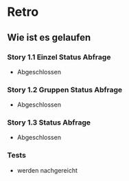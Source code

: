 # Retro
## Wie ist es gelaufen
### Story 1.1 Einzel Status Abfrage
* Abgeschlossen
### Story 1.2 Gruppen Status Abfrage
* Abgeschlossen
### Story 1.3 Status Abfrage
* Abgeschlossen
### Tests 
* werden nachgereicht